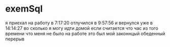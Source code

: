 # exemSql


я приехал на работу в 7:17:20 отлучился в 9:57:56 и вернулся уже в 14:14:27
во сколько я могу идти домой если считается что час из того времени что меня не было на работе это был мой законнцый обеденный перерыв
